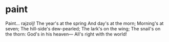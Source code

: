 # paint
Paint... rajzolj!
The year's at the spring
And day's at the morn;
Morning's at seven;
The hill-side's dew-pearled;
The lark's on the wing;
The snail's on the thorn:
God's in his heaven—
All's right with the world!
